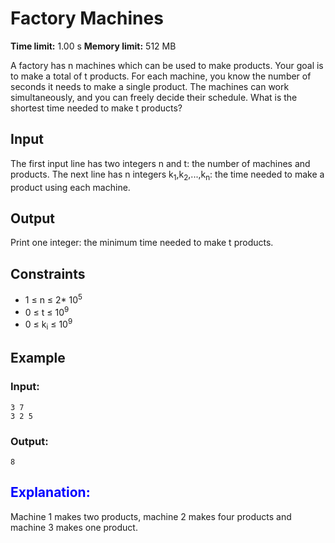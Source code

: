 # Factory Machines
**Time limit:** 1.00 s **Memory limit:** 512 MB

A factory has n machines which can be used to make products. Your goal is to make a total of t products.
For each machine, you know the number of seconds it needs to make a single product. The machines can work simultaneously, and you can freely decide their schedule.
What is the shortest time needed to make t products?

## Input

The first input line has two integers n and t: the number of machines and products.
The next line has n integers k<sub>1</sub>,k<sub>2</sub>,...,k<sub>n</sub>: the time needed to make a product using each machine.

## Output
Print one integer: the minimum time needed to make t products.

## Constraints

- 1 &le; n &le; 2* 10<sup>5</sup>
- 0 &le; t &le; 10<sup>9</sup>
- 0 &le; k<sub>i</sub> &le; 10<sup>9</sup>


## Example
### Input:
```
3 7
3 2 5
```
### Output:
```
8
```  

## <span style ="color:blue"> Explanation:<span>
Machine 1 makes two products, machine 2 makes four products and machine 3 makes one product.
